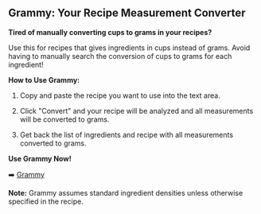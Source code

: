 ## Grammy: Your Recipe Measurement Converter 

**Tired of manually converting cups to grams in your recipes?** 

Use this for recipes that gives ingredients in cups instead of grams. Avoid having to manually search the conversion of cups to grams for each ingredient!

**How to Use Grammy:**

1. Copy and paste the recipe you want to use into the text area.

2. Click "Convert" and your recipe will be analyzed and all measurements will be converted to grams.

3. Get back the list of ingredients and recipe with all measurements converted to grams.


**Use Grammy Now!**

➡️ [Grammy](https://grammy.streamlit.app)



      
**Note:** Grammy assumes standard ingredient densities unless otherwise specified in the recipe.


